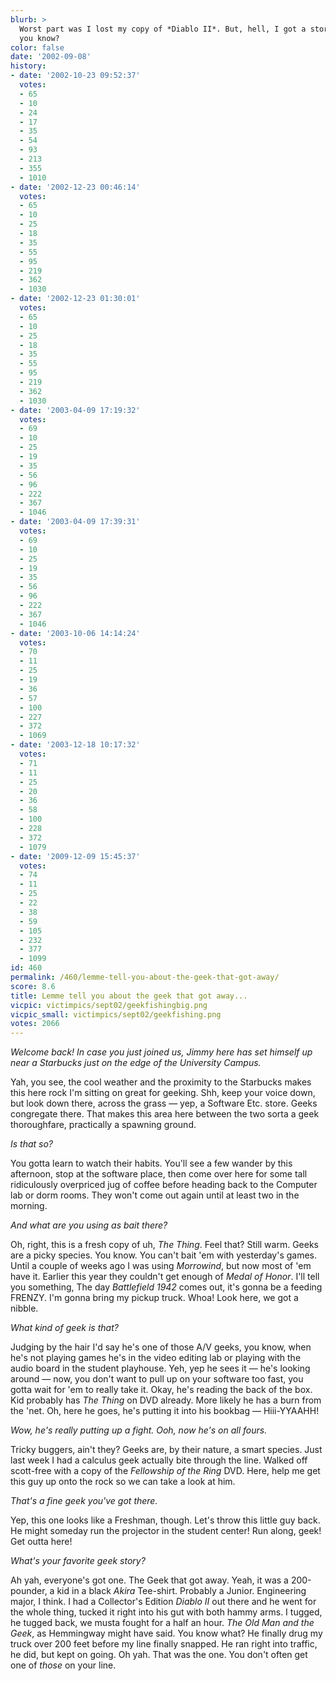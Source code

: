 ```yaml
---
blurb: >
  Worst part was I lost my copy of *Diablo II*. But, hell, I got a story from it,
  you know?
color: false
date: '2002-09-08'
history:
- date: '2002-10-23 09:52:37'
  votes:
  - 65
  - 10
  - 24
  - 17
  - 35
  - 54
  - 93
  - 213
  - 355
  - 1010
- date: '2002-12-23 00:46:14'
  votes:
  - 65
  - 10
  - 25
  - 18
  - 35
  - 55
  - 95
  - 219
  - 362
  - 1030
- date: '2002-12-23 01:30:01'
  votes:
  - 65
  - 10
  - 25
  - 18
  - 35
  - 55
  - 95
  - 219
  - 362
  - 1030
- date: '2003-04-09 17:19:32'
  votes:
  - 69
  - 10
  - 25
  - 19
  - 35
  - 56
  - 96
  - 222
  - 367
  - 1046
- date: '2003-04-09 17:39:31'
  votes:
  - 69
  - 10
  - 25
  - 19
  - 35
  - 56
  - 96
  - 222
  - 367
  - 1046
- date: '2003-10-06 14:14:24'
  votes:
  - 70
  - 11
  - 25
  - 19
  - 36
  - 57
  - 100
  - 227
  - 372
  - 1069
- date: '2003-12-18 10:17:32'
  votes:
  - 71
  - 11
  - 25
  - 20
  - 36
  - 58
  - 100
  - 228
  - 372
  - 1079
- date: '2009-12-09 15:45:37'
  votes:
  - 74
  - 11
  - 25
  - 22
  - 38
  - 59
  - 105
  - 232
  - 377
  - 1099
id: 460
permalink: /460/lemme-tell-you-about-the-geek-that-got-away/
score: 8.6
title: Lemme tell you about the geek that got away...
vicpic: victimpics/sept02/geekfishingbig.png
vicpic_small: victimpics/sept02/geekfishing.png
votes: 2066
---
```


*Welcome back! In case you just joined us, Jimmy here has set himself up
near a Starbucks just on the edge of the University Campus.*

Yah, you see, the cool weather and the proximity to the Starbucks makes
this here rock I'm sitting on great for geeking. Shh, keep your voice
down, but look down there, across the grass — yep, a Software Etc.
store. Geeks congregate there. That makes this area here between the two
sorta a geek thoroughfare, practically a spawning ground.

*Is that so?*

You gotta learn to watch their habits. You'll see a few wander by this
afternoon, stop at the software place, then come over here for some tall
ridiculously overpriced jug of coffee before heading back to the
Computer lab or dorm rooms. They won't come out again until at least two
in the morning.

*And what are you using as bait there?*

Oh, right, this is a fresh copy of uh, *The Thing*. Feel that? Still
warm. Geeks are a picky species. You know. You can't bait 'em with
yesterday's games. Until a couple of weeks ago I was using *Morrowind*,
but now most of 'em have it. Earlier this year they couldn't get enough
of *Medal of Honor*. I'll tell you something, The day *Battlefield 1942*
comes out, it's gonna be a feeding FRENZY. I'm gonna bring my pickup
truck. Whoa! Look here, we got a nibble.

*What kind of geek is that?*

Judging by the hair I'd say he's one of those A/V geeks, you know, when
he's not playing games he's in the video editing lab or playing with the
audio board in the student playhouse. Yeh, yep he sees it — he's
looking around — now, you don't want to pull up on your software too
fast, you gotta wait for 'em to really take it. Okay, he's reading the
back of the box. Kid probably has *The Thing* on DVD already. More
likely he has a burn from the 'net. Oh, here he goes, he's putting it
into his bookbag — Hiii-YYAAHH!

*Wow, he's really putting up a fight. Ooh, now he's on all fours.*

Tricky buggers, ain't they? Geeks are, by their nature, a smart species.
Just last week I had a calculus geek actually bite through the line.
Walked off scott-free with a copy of the *Fellowship of the Ring* DVD.
Here, help me get this guy up onto the rock so we can take a look at
him.

*That's a fine geek you've got there.*

Yep, this one looks like a Freshman, though. Let's throw this little guy
back. He might someday run the projector in the student center! Run
along, geek! Get outta here!

*What's your favorite geek story?*

Ah yah, everyone's got one. The Geek that got away. Yeah, it was a
200-pounder, a kid in a black *Akira* Tee-shirt. Probably a Junior.
Engineering major, I think. I had a Collector's Edition *Diablo II* out
there and he went for the whole thing, tucked it right into his gut with
both hammy arms. I tugged, he tugged back, we musta fought for a half an
hour. *The Old Man and the Geek*, as Hemmingway might have said. You
know what? He finally drug my truck over 200 feet before my line finally
snapped. He ran right into traffic, he did, but kept on going. Oh yah.
That was the one. You don't often get one of *those* on your line.